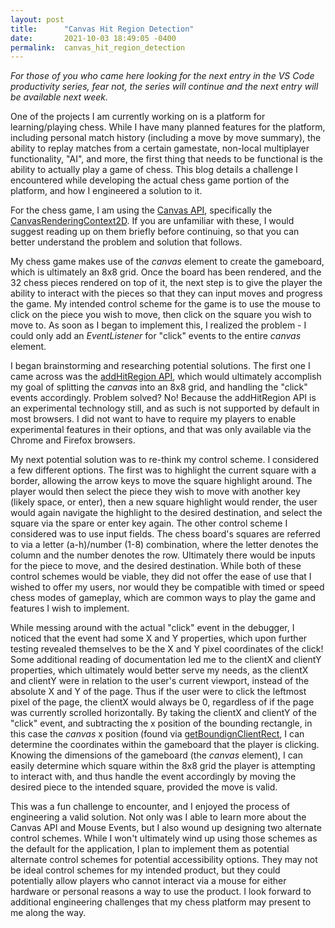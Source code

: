 ```yaml
---
layout: post
title:      "Canvas Hit Region Detection"
date:       2021-10-03 18:49:05 -0400
permalink:  canvas_hit_region_detection
---
```



*For those of you who came here looking for the next entry in the VS Code productivity series, fear not, the series will continue and the next entry will be available next week.*

One of the projects I am currently working on is a platform for learning/playing chess. While I have many planned features for the platform, including personal match history (including a move by move summary), the ability to replay matches from a certain gamestate, non-local multiplayer functionality, "AI", and more, the first thing that needs to be functional is the ability to actually play a game of chess.  This blog details a challenge I encountered while developing the actual chess game portion of the platform, and how I engineered a solution to it. 

For the chess game, I am using the [Canvas API](https://developer.mozilla.org/en-US/docs/Web/API/Canvas_API), specifically the [CanvasRenderingContext2D](https://developer.mozilla.org/en-US/docs/Web/API/CanvasRenderingContext2D). If you are unfamiliar with these, I would suggest reading up on them briefly before continuing, so that you can better understand the problem and solution that follows.

My chess game makes use of the *canvas* element to create the gameboard, which is ultimately an 8x8 grid. Once the board has been rendered, and the 32 chess pieces rendered on top of it, the next step is to give the player the ability to interact with the pieces so that they can input moves and progress the game. My intended control scheme for the game is to use the mouse to click on the piece you wish to move, then click on the square you wish to move to. As soon as I began to implement this, I realized the problem - I could only add an *EventListener* for "click" events to the entire *canvas* element.

I began brainstorming and researching potential solutions. The first one I came across was the [addHitRegion API](https://docs.w3cub.com/dom/canvasrenderingcontext2d/addhitregion), which would ultimately accomplish my goal of splitting the *canvas* into an 8x8 grid, and handling the "click" events accordingly. Problem solved? No! Because the addHitRegion API is an experimental technology still, and as such is not supported by default in most browsers. I did not want to have to require my players to enable experimental features in their options, and that was only available via the Chrome and Firefox browsers. 

My next potential solution was to re-think my control scheme. I considered a few different options. The first was to highlight the current square with a border, allowing the arrow keys to move the square highlight around. The player would then select the piece they wish to move with another key (likely space, or enter), then a new square highlight would render, the user would again navigate the highlight to the desired destination, and select the square via the spare or enter key again. The other control scheme I considered was to use input fields. The chess board's squares are referred to via a letter (a-h)/number (1-8) combination, where the letter denotes the column and the number denotes the row. Ultimately there would be inputs for the piece to move, and the desired destination. While both of these control schemes would be viable, they did not offer the ease of use that I wished to offer my users, nor would they be compatible with timed or speed chess modes of gameplay, which are common ways to play the game and features I wish to implement. 

While messing around with the actual "click" event in the debugger, I noticed that the event had some X and Y properties, which upon further testing revealed themselves to be the X and Y pixel coordinates of the click! Some additional reading of documentation led me to the clientX and clientY properties, which ultimately would better serve my needs, as the clientX and clientY were in relation to the user's current viewport, instead of the absolute X and Y of the page. Thus if the user were to click the leftmost pixel of the page, the clientX would always be 0, regardless of if the page was currently scrolled horizontally. By taking the clientX and clientY of the "click" event, and subtracting the x position of the bounding rectangle, in this case the *canvas* x position (found via [getBoundignClientRect](https://developer.mozilla.org/en-US/docs/Web/API/Element/getBoundingClientRect), I can determine the coordinates within the gameboard that the player is clicking. Knowing the dimensions of the gameboard (the *canvas* element), I can easily determine which square within the 8x8 grid the player is attempting to interact with, and thus handle the event accordingly by moving the desired piece to the intended square, provided the move is valid.

This was a fun challenge to encounter, and I enjoyed the process of engineering a valid solution. Not only was I able to learn more about the Canvas API and Mouse Events, but I also wound up designing two alternate control schemes. While I won't ultimately wind up using those schemes as the default for the application, I plan to implement them as potential alternate control schemes for potential accessibility options. They may not be ideal control schemes for my intended product, but they could potentially allow players who cannot interact via a mouse for either hardware or personal reasons a way to use the product. I look forward to additional engineering challenges that my chess platform may present to me along the way. 

